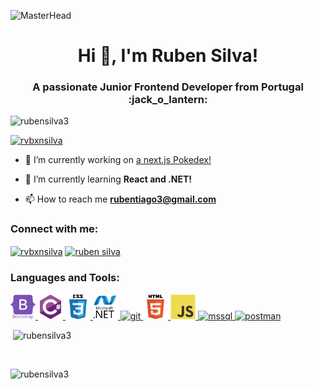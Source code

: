 ![MasterHead](http://tmokk5.co.za/images/Web%20Development.gif)

<h1 align="center">Hi 👋, I'm Ruben Silva!</h1>
<h3 align="center">A passionate Junior Frontend Developer from Portugal :jack_o_lantern:</h3>



<p align="left"> <img src="https://komarev.com/ghpvc/?username=rubensilva3&label=Profile%20views&color=0e75b6&style=flat" alt="rubensilva3" /> </p>

<p align="left"> <a href="https://twitter.com/rvbxnsilva" target="blank"><img src="https://img.shields.io/twitter/follow/rvbxnsilva?logo=twitter&style=for-the-badge" alt="rvbxnsilva" /></a> </p>

- 🔭 I’m currently working on [a next.js Pokedex!](https://github.com/rubensilva3/pokedex)

- 🌱 I’m currently learning **React and .NET!**

- 📫 How to reach me **rubentiago3@gmail.com**

<h3 align="left">Connect with me:</h3>
<p align="left">
<a href="https://twitter.com/rvbxnsilva" target="blank"><img align="center" src="https://raw.githubusercontent.com/rahuldkjain/github-profile-readme-generator/master/src/images/icons/Social/twitter.svg" alt="rvbxnsilva" height="30" width="40" /></a>
<a href="https://linkedin.com/in/ruben silva" target="blank"><img align="center" src="https://raw.githubusercontent.com/rahuldkjain/github-profile-readme-generator/master/src/images/icons/Social/linked-in-alt.svg" alt="ruben silva" height="30" width="40" /></a>
</p>

<h3 align="left">Languages and Tools:</h3>
<p align="left"> <a href="https://getbootstrap.com" target="_blank" rel="noreferrer"> <img src="https://raw.githubusercontent.com/devicons/devicon/master/icons/bootstrap/bootstrap-plain-wordmark.svg" alt="bootstrap" width="40" height="40"/> </a> <a href="https://www.w3schools.com/cs/" target="_blank" rel="noreferrer"> <img src="https://raw.githubusercontent.com/devicons/devicon/master/icons/csharp/csharp-original.svg" alt="csharp" width="40" height="40"/> </a> <a href="https://www.w3schools.com/css/" target="_blank" rel="noreferrer"> <img src="https://raw.githubusercontent.com/devicons/devicon/master/icons/css3/css3-original-wordmark.svg" alt="css3" width="40" height="40"/> </a> <a href="https://dotnet.microsoft.com/" target="_blank" rel="noreferrer"> <img src="https://raw.githubusercontent.com/devicons/devicon/master/icons/dot-net/dot-net-original-wordmark.svg" alt="dotnet" width="40" height="40"/> </a> <a href="https://git-scm.com/" target="_blank" rel="noreferrer"> <img src="https://www.vectorlogo.zone/logos/git-scm/git-scm-icon.svg" alt="git" width="40" height="40"/> </a> <a href="https://www.w3.org/html/" target="_blank" rel="noreferrer"> <img src="https://raw.githubusercontent.com/devicons/devicon/master/icons/html5/html5-original-wordmark.svg" alt="html5" width="40" height="40"/> </a> <a href="https://developer.mozilla.org/en-US/docs/Web/JavaScript" target="_blank" rel="noreferrer"> <img src="https://raw.githubusercontent.com/devicons/devicon/master/icons/javascript/javascript-original.svg" alt="javascript" width="40" height="40"/> </a> <a href="https://www.microsoft.com/en-us/sql-server" target="_blank" rel="noreferrer"> <img src="https://www.svgrepo.com/show/303229/microsoft-sql-server-logo.svg" alt="mssql" width="40" height="40"/> </a> <a href="https://postman.com" target="_blank" rel="noreferrer"> <img src="https://www.vectorlogo.zone/logos/getpostman/getpostman-icon.svg" alt="postman" width="40" height="40"/> </a> </p>

<p>&nbsp;<img width="400" src="https://github-readme-stats.vercel.app/api?username=rubensilva3&show_icons=true&locale=en" alt="rubensilva3" /></p>
<br>
<p><img  src="https://github-readme-stats.vercel.app/api/top-langs?username=rubensilva3&show_icons=true&locale=en&layout=compact" alt="rubensilva3" /></p>


